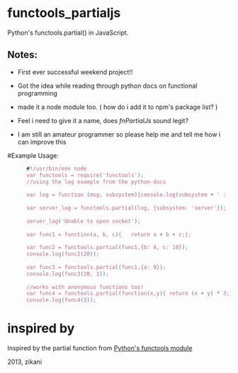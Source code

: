 functools_partialjs
===================

Python's functools.partial() in JavaScript.

## Notes:

- First ever successful weekend project!!

- Got the idea while reading through python docs on functional programming
  
- made it a node module too. ( how do i add it to npm's package list? )

- Feel i need to give it a name, does <i>fnPartialJs</i> sound legit?

- I am still an amateur programmer so please help me and tell me how i can improve this

#Example Usage:

````javascript
      #!/usr/bin/env node
      var functools = require('functools');
      //using the log example from the python-docs
      
      var log = function (msg, subsystem){console.log(subsystem + ' : ' +  msg);}
   
      var server_log = functools.partial(log, {subsystem: 'server'});
      
      server_log('Unable to open socket');
      
      var func1 = function(a, b, c){   return a + b + c;}; 
      
      var func2 = functools.partial(func1,{b: 4, c: 10});
      console.log(func2(20));
      
      var func3 = functools.partial(func1,{a: 9});
      console.log(func3(20, 1));
      
      //works with anonymous functions too!
      var func4 = functools.partial(function(x,y){ return (x + y) * 3;}, {y : 5});
      console.log(func4(3));
````

inspired by
===========
Inspired by the partial function from [Python's functools module](http://docs.python.org/2/howto/functional.html)

2013, zikani

